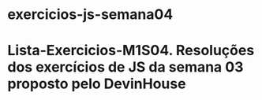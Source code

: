 # exercicios-js-semana04
# Lista-Exercicios-M1S04. Resoluções dos exercícios de JS da semana 03 proposto pelo DevinHouse